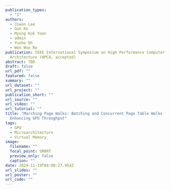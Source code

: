 ```yaml
---
publication_types:
  - "1"
authors:
  - Jiwon Lee
  - Gun Ko
  - Myung Kuk Yoon
  - admin
  - Yunho Oh
  - Won Woo Ro
publication: IEEE International Symposium on High Performance Computer
  Architecture (HPCA, accepted)
abstract: TBD
draft: false
url_pdf: ""
featured: false
summary: ""
url_dataset: ""
url_project: ""
publication_short: ""
url_source: ""
url_video: ""
url_tutorial: ""
title: "Marching Page Walks: Batching and Concurrent Page Table Walks for
  Enhancing GPU Throughput"
tags:
  - GPU
  - Microarchitecture
  - Virtual Memory
image:
  filename: ""
  focal_point: SMART
  preview_only: false
  caption: ""
date: 2024-11-19T04:00:27.954Z
url_slides: ""
url_poster: ""
url_code: ""
---
```

